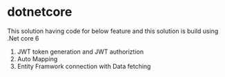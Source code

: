 # dotnetcore

This solution having code for below feature and this solution is build using .Net core 6 

1)  JWT token generation and JWT authoriztion 
2)  Auto Mapping
3)  Entity Framwork connection with Data fetching 
